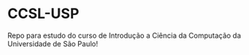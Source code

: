 # CCSL-USP
Repo para estudo do curso de Introdução a Ciência da Computação da Universidade de São Paulo!
